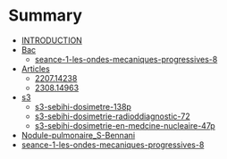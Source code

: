 # Summary

- [INTRODUCTION](./README.md)
- [Bac]()
    - [seance-1-les-ondes-mecaniques-progressives-8](./bac-seance-1-les-ondes-mecaniques-progressives-8.md)
- [Articles]()
    - [2207.14238](./2207.14238.md)
    - [2308.14963](./2308.14963.md)
- [s3]()
    - [s3-sebihi-dosimetre-138p](./s3-sebihi-dosimetre-138p.md)
    - [s3-sebihi-dosimetrie-radioddiagnostic-72](./s3-sebihi-dosimetrie-radioddiagnostic-72.md)
    - [s3-sebihi-dosimetrie-en-medcine-nucleaire-47p](./s3-sebihi-dosimetrie-en-medcine-nucleaire-47p.md)
- [Nodule-pulmonaire_S-Bennani](./Nodule-pulmonaire_S-Bennani.md)
- [seance-1-les-ondes-mecaniques-progressives-8](./seance-1-les-ondes-mecaniques-progressives-8.md)
